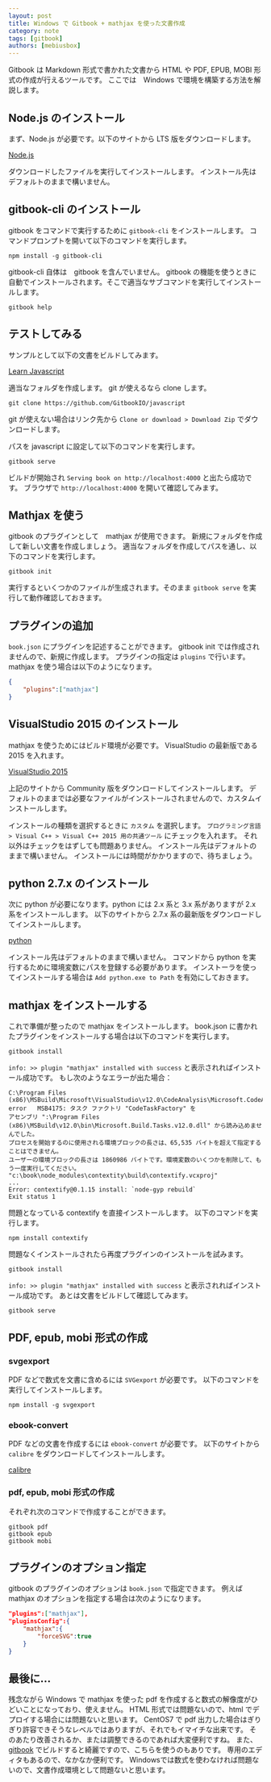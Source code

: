 ```yaml
---
layout: post
title: Windows で Gitbook + mathjax を使った文書作成
category: note
tags: [gitbook]
authors: [mebiusbox]
---
```


Gitbook は Markdown 形式で書かれた文書から HTML や PDF, EPUB, MOBI 形式の作成が行えるツールです。
ここでは　Windows で環境を構築する方法を解説します。

<!-- truncate -->

## Node.js のインストール
まず、Node.js が必要です。以下のサイトから LTS 版をダウンロードします。

<i className="fa fa-external-link"></i>
[Node.js](https://nodejs.org/)

ダウンロードしたファイルを実行してインストールします。
インストール先はデフォルトのままで構いません。

## gitbook-cli のインストール
gitbook をコマンドで実行するために `gitbook-cli` をインストールします。
コマンドプロンプトを開いて以下のコマンドを実行します。

	npm install -g gitbook-cli

gitbook-cli 自体は　gitbook を含んでいません。
gitbook の機能を使うときに自動でインストールされます。そこで適当なサブコマンドを実行してインストールします。

	gitbook help

## テストしてみる
サンプルとして以下の文書をビルドしてみます。

<i className="fa fa-external-link"></i>
[Learn Javascript](https://github.com/GitbookIO/javascript)

適当なフォルダを作成します。
git が使えるなら clone します。

	git clone https://github.com/GitbookIO/javascript

git が使えない場合はリンク先から `Clone or download > Download Zip` でダウンロードします。

パスを javascript に設定して以下のコマンドを実行します。

	gitbook serve

ビルドが開始され `Serving book on http://localhost:4000` と出たら成功です。
ブラウザで `http://localhost:4000` を開いて確認してみます。

## Mathjax を使う
gitbook のプラグインとして　mathjax が使用できます。
新規にフォルダを作成して新しい文書を作成しましょう。
適当なフォルダを作成してパスを通し、以下のコマンドを実行します。

	gitbook init

実行するといくつかのファイルが生成されます。そのまま `gitbook serve` を実行して動作確認しておきます。

## プラグインの追加
`book.json` にプラグインを記述することができます。
gitbook init では作成されませんので、新規に作成します。
プラグインの指定は `plugins` で行います。
mathjax を使う場合は以下のようになります。

```json
{
	"plugins":["mathjax"]
}
```

## VisualStudio 2015 のインストール
mathjax を使うためにはビルド環境が必要です。
VisualStudio の最新版である 2015 を入れます。

<i className="fa fa-external-link"></i>
[VisualStudio 2015](https://www.microsoft.com/ja-jp/dev/products/visual-studio-2015.aspx)

上記のサイトから Community 版をダウンロードしてインストールします。
デフォルトのままでは必要なファイルがインストールされませんので、カスタムインストールします。

インストールの種類を選択するときに `カスタム` を選択します。
`プログラミング言語 > Visual C++ > Visual C++ 2015 用の共通ツール` にチェックを入れます。
それ以外はチェックをはずしても問題ありません。
インストール先はデフォルトのままで構いません。
インストールには時間がかかりますので、待ちましょう。

## python 2.7.x のインストール
次に python が必要になります。python には 2.x 系と 3.x 系がありますが 2.x 系をインストールします。
以下のサイトから 2.7.x 系の最新版をダウンロードしてインストールします。

<i className="fa fa-external-link"></i>
[python](http://www.python.jp/)

インストール先はデフォルトのままで構いません。
コマンドから python を実行するために環境変数にパスを登録する必要があります。
インストーラを使ってインストールする場合は `Add python.exe to Path` を有効にしておきます。

## mathjax をインストールする
これで準備が整ったので mathjax をインストールします。
book.json に書かれたプラグインをインストールする場合は以下のコマンドを実行します。

	gitbook install

`info: >> plugin "mathjax" installed with success` と表示されればインストール成功です。
もし次のようなエラーが出た場合：

	C:\Program Files (x86)\MSBuild\Microsoft\VisualStudio\v12.0\CodeAnalysis\Microsoft.CodeAnalysis.targets(214,5): error	MSB4175: タスク ファクトリ "CodeTaskFactory" を
	アセンブリ ":\Program Files (x86)\MSBuild\v12.0\bin\Microsoft.Build.Tasks.v12.0.dll" から読み込めませんでした。
	プロセスを開始するのに使用される環境ブロックの長さは、65,535 バイトを超えて指定することはできません。
	ユーザーの環境ブロックの長さは 1860986 バイトです。環境変数のいくつかを削除して、もう一度実行してください。
	"c:\book\node_modules\contextity\build\contextify.vcxproj"
	...
	Error: contextify@0.1.15 install: `node-gyp rebuild`
	Exit status 1

問題となっている contextify を直接インストールします。
以下のコマンドを実行します。

	npm install contextify

問題なくインストールされたら再度プラグインのインストールを試みます。

	gitbook install

`info: >> plugin "mathjax" installed with success` と表示されればインストール成功です。
あとは文書をビルドして確認してみます。

	gitbook serve

## PDF, epub, mobi 形式の作成

### svgexport
PDF などで数式を文書に含めるには `SVGexport` が必要です。
以下のコマンドを実行してインストールします。

	npm install -g svgexport

### ebook-convert
PDF などの文書を作成するには `ebook-convert` が必要です。
以下のサイトから `calibre` をダウンロードしてインストールします。

<i className="fa fa-external-link"></i>
[calibre](https://calibre-ebook.com/)

### pdf, epub, mobi 形式の作成
それぞれ次のコマンドで作成することができます。

	gitbook pdf
	gitbook epub
	gitbook mobi

## プラグインのオプション指定
gitbook のプラグインのオプションは `book.json` で指定できます。
例えば mathjax のオプションを指定する場合は次のようになります。

```json
"plugins":["mathjax"],
"pluginsConfig":{
	"mathjax":{
		"forceSVG":true
	}
}
```

## 最後に...
残念ながら Windows で mathjax を使った pdf を作成すると数式の解像度がひどいことになっており、使えません。
HTML 形式では問題ないので、html でデプロイする場合には問題ないと思います。
CentOS7 で pdf 出力した場合はぎりぎり許容できそうなレベルではありますが、それでもイマイチな出来です。
そのあたり改善されるか、または調整できるのであれば大変便利ですね。
また、[gitbook](https://www.gitbook.com/) でビルドすると綺麗ですので、こちらを使うのもありです。
専用のエディタもあるので、なかなか便利です。
Windowsでは数式を使わなければ問題ないので、文書作成環境として問題ないと思います。
